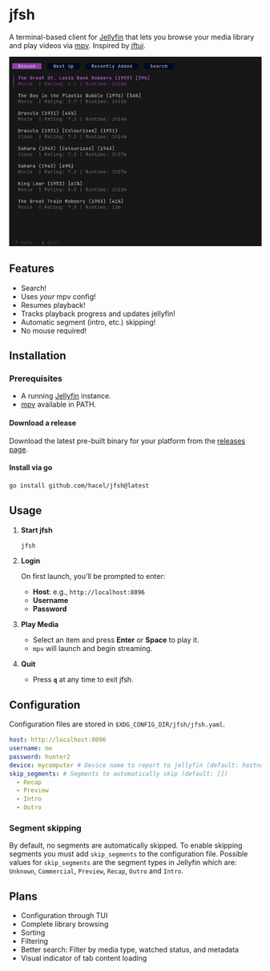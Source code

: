 # jfsh

A terminal-based client for [Jellyfin](https://jellyfin.org) that lets you browse your media library and play videos via [mpv](https://mpv.io).
Inspired by [jftui](https://github.com/Aanok/jftui).

![Demo](demo/demo.gif)

## Features

- Search!
- Uses _your_ mpv config!
- Resumes playback!
- Tracks playback progress and updates jellyfin!
- Automatic segment (intro, etc.) skipping!
- No mouse required!

## Installation

### Prerequisites

- A running [Jellyfin](https://jellyfin.org) instance.
- [mpv](https://mpv.io) available in PATH.

#### Download a release

Download the latest pre-built binary for your platform from the [releases page](https://github.com/hacel/jfsh/releases/latest).

#### Install via go

```sh
go install github.com/hacel/jfsh@latest
```

## Usage

1. **Start jfsh**

   ```sh
   jfsh
   ```

2. **Login**

   On first launch, you'll be prompted to enter:

   - **Host**: e.g., `http://localhost:8096`
   - **Username**
   - **Password**

3. **Play Media**

   - Select an item and press **Enter** or **Space** to play it.
   - `mpv` will launch and begin streaming.

4. **Quit**

   - Press **`q`** at any time to exit jfsh.

## Configuration

Configuration files are stored in `$XDG_CONFIG_DIR/jfsh/jfsh.yaml`.

```yaml
host: http://localhost:8096
username: me
password: hunter2
device: mycomputer # Device name to report to jellyfin (default: hostname)
skip_segments: # Segments to automatically skip (default: [])
  - Recap
  - Preview
  - Intro
  - Outro
```

### Segment skipping

By default, no segments are automatically skipped. To enable skipping segments you must add `skip_segments` to the configuration file. Possible values for `skip_segments` are the segment types in Jellyfin which are: `Unknown`, `Commercial`, `Preview`, `Recap`, `Outro` and `Intro`.

## Plans

- Configuration through TUI
- Complete library browsing
- Sorting
- Filtering
- Better search: Filter by media type, watched status, and metadata
- Visual indicator of tab content loading
